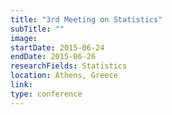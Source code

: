 ```yaml
---
title: "3rd Meeting on Statistics"
subTitle: ""
image:
startDate: 2015-06-24
endDate: 2015-06-26
researchFields: Statistics
location: Athens, Greece
link: 
type: conference
---
```

